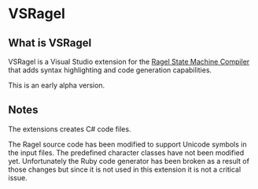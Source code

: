 VSRagel
===============

## What is VSRagel
VSRagel is a Visual Studio extension for the [Ragel State Machine Compiler](http://www.colm.net/open-source/ragel/) that adds syntax highlighting and code generation capabilities.

This is an early alpha version.

## Notes

The extensions creates C# code files.

The Ragel source code has been modified to support Unicode symbols in the input files. The predefined character classes have not been modified yet. Unfortunately the Ruby code generator has been broken as a result of those changes but since it is not used in this extension it is not a critical issue.
